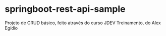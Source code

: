 # springboot-rest-api-sample
Projeto de CRUD básico, feito através do curso JDEV Treinamento, do Alex Egídio
